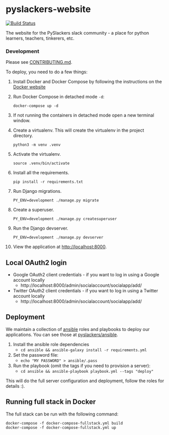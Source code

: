 # pyslackers-website

[![Build Status](https://travis-ci.org/pyslackers/website.svg?branch=master)](https://travis-ci.org/pyslackers/website)

The website for the PySlackers slack community - a place for python learners, teachers, tinkerers, etc.

### Development

Please see [CONTRIBUTING.md](/CONTRIBUTING.md).


To deploy, you need to do a few things:

1. Install Docker and Docker Compose by following the instructions on the [Docker website](https://docs.docker.com/compose/install/)

2. Run Docker Compose in detached mode `-d`:

    `docker-compose up -d`

3. If not running the containers in detached mode open a new terminal window.

4. Create a virtualenv. This will create the virtualenv in the project directory.

    `python3 -m venv .venv `

5. Activate the virtualenv.

    `source .venv/bin/activate`

6. Install all the requirements.

    `pip install -r requirements.txt`

7. Run Django migrations.

    `PY_ENV=development ./manage.py migrate`

8. Create a superuser.
    
    `PY_ENV=development ./manage.py createsuperuser`

9. Run the Django devserver.

    `PY_ENV=development ./manage.py devserver`

10. View the application at [http://localhost:8000](http://localhost:8000).

## Local OAuth2 login

* Google OAuth2 client credentials - if you want to log in using a Google account locally
    * http://localhost:8000/admin/socialaccount/socialapp/add/
* Twitter OAuth2 client credentials - if you want to log in using a Twitter account locally
    * http://localhost:8000/admin/socialaccount/socialapp/add/

## Deployment

We maintain a collection of [ansible](https://www.ansible.com/) roles and playbooks to deploy our applications. You can see those at [pyslackers/ansible](https://github.com/pyslackers/ansible).

1. Install the ansible role dependencies
    * `cd ansible && ansible-galaxy install -r requirements.yml`
2. Set the password file:
    * `echo "MY PASSWORD" > ansible/.pass`
3. Run the playbook (omit the tags if you need to provision a server):
    * `cd ansible && ansible-playbook playbook.yml --tags "deploy"`

This will do the full server configuration and deployment, follow the roles for details :).

## Running full stack in Docker

The full stack can be run with the following command:

```
docker-compose -f docker-compose-fullstack.yml build
docker-compose -f docker-compose-fullstack.yml up
```
